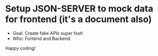 # Setup JSON-SERVER to mock data for frontend (it's a document also)

- Goal: Create fake APIs super fast!
- Who: Fontend and Backend

Happy coding!